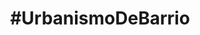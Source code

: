 ---
layout: default
title: "#UrbanismoDeBarrio"
subtitulo: Velá de la Fuensanta 2012. 6 al 9 de Septiembre
descripcion: "#UrbanismoDeBarrio quiere iniciar la recuperación del solar abandonado del antiguo Cine Fuensanta desde la participación vecinal, el debate y la acción colectiva. Durante cuatro días se realizarán talleres, debatirán opciones y propondrán acciones para su recuperación ¡Te esperamos!"
creditos: 
 organizan: "Organizan: Colaborativa y Tercera Piel Arquitectura"
 colaboran: "Colaboran: Consejo Distrito Suroeste, Jardín botánico de Cordoba, y AAVV Virgen de Linares"

actividad:
 - titulo: Paseo guiado por el barrio
   horario: 
    fecha: {natural: 6 de Septiembre, formateada: 2012-09-06 }
    hora: "20:30"
   inscripcion: {titulo: sin inscripción previa }
   descripcion: "¿Quieres conocer más sobre la Fuensanta y el solar que recuperaremos? ¿Tienes fotos antiguas y quieres compartirlas con nosotros? Mr. Guía, historiador y vecino de la Fuensanta, nos acompañará en un paseo que comenzará en el <a href='http://tiles.mapbox.com/colaborativa/map/map-9wllrvbl'>solar</a> las 20:30 y terminará a las 21:30 en el Pocito para la lectura del pregón inaugural. Público al que está destinado"

 - titulo: Taller de mobiliario urbano reciclado
   horario: 
    fecha: {natural: 7 de Septiembre, formateada: 2012-09-07 }
    hora: "10:00"
   inscripcion: {titulo: ¡Inscríbete gratis!, url: http://eventbrite.es}
   descripcion: "Un banco, una farola o una pérgola pueden transformar un solar abandonado en un espacio público lleno de vida. Os mostraremos iniciativas que se han realizado en otros barrios y construiremos unos sencillos bancos reciclando materiales públicos abandonados. No es necesario tener experiencia, público al que está destinado"

 - titulo: Taller de huertos urbanos
   horario: 
    fecha: {natural: 8 de Septiembre, formateada: 2012-09-08 }
    hora: "10:00"
   inscripcion: {titulo: ¡Inscríbete gratis!, url: http://eventbrite.es}
   descripcion: "Lorem ipsum dolor sit amet, consectetur adipiscing elit. Curabitur sit amet sapien nisi, id consequat elit. Morbi suscipit varius magna, sed fringilla velit scelerisque quis. Etiam facilisis, eros vitae gravida rhoncus, odio nunc interdum erat, sit amet semper risus nisi in tortor. Quisque non sollicitudin est. Nulla sodales pellentesque feugiat. Suspendisse molestie bibendum luctus. Donec sit amet sem sem"

 - titulo: Urbanismo para niños
   horario: 
    fecha: {natural: 9 de Septiembre, formateada: 2012-09-09 }
    hora: "10:30"
   inscripcion: {titulo: ¡Inscríbelos gratis!, url: http://eventbrite.es}
   descripcion: "Hemos preparado una actividad para que los más pequeños conozcan la importancia del espacio público en nuestros barrios y participen en la transformación del solar. La actividad estará coordinada por Mr. Pedagoga, educadora infantil, comenzará a las 10:30 en el solar y terminará para la huevada de las 12:00 en el Pocito."


---